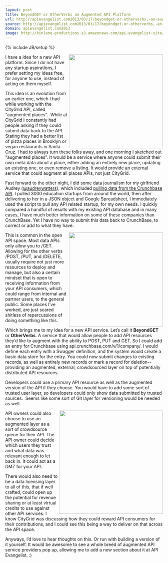 ```yaml
---
layout: post
title: BeyondGET or OtherVerbs an Augmented API Platform 
url: http://apievangelist.com2013/03/17/beyondget-or-otherverbs,-an-augmented-api-platform-/
source: http://apievangelist.com2013/03/17/beyondget-or-otherverbs,-an-augmented-api-platform-/
domain: apievangelist.com2013
image: http://kinlane-productions.s3.amazonaws.com/api-evangelist-site/blog/augmented-post.png
---
```

{% include JB/setup %}<p>
     <img src="https://s3.amazonaws.com/kinlane-productions/api-evangelist/augmented-post.png"  width="300" align="right" />
</p>
<p>
     I have a idea for a new API platform. Since I do not have any startup aspirations, I prefer setting my ideas free, for anyone to use, instead of acting on them myself.
</p>
<p>
     This idea is an evolution from an earlier one, which I had while working with the CityGrid API, called “augmented places”.  While at CityGrid I constantly had people asking if they could submit data back to the API. Stating they had a better list of pizza places in Brooklyn or vegan restaurants in Santa Cruz. I had to always turn these folks away, and one morning I sketched out “augmented places”. It would be a service where anyone could submit their own meta data about a place, either adding an entirely new place, updating an existing one, or even remove a listing. It would provide an external service that could augment all places APIs, not just CityGrid.
</p>
<p>
     Fast forward to the other night, I did some data journalism for my girlfriend Audrey (<a href="https://twitter.com/audreywatters">@audreywatters</a>), which included <a href="/2013/03/16/using-the-crunchbase-api/">pulling data from the Crunchbase API</a>. I pulled 3000 education startups from around the world, then after delivering to her in a JSON object and Google Spreadsheet, I immediately used the script to pull any API related startup, for my own needs. I quickly compared a handful of results with my existing API database and in many cases, I have much better information on some of these companies than CrunchBase. Yet I have no way to submit this data back to CrunchBase, to correct or add to what they have.
</p>
<p>
     <img src="https://s3.amazonaws.com/kinlane-productions/api-evangelist/augmented-put.png"  width="300" align="right" />
</p>
<p>
     This is common in the open API space. Most data APIs only allow you to /GET. Allowing for the other verbs /POST, /PUT, and /DELETE, usually require not just more resources to deploy and manage, but also a certain mindset that is open to receiving information from your API consumers, which could range from internal and partner users, to the general public. Some places I’ve worked, are just scared shitless of repercussions of doing something like this.
</p>
<p>
     Which brings me to my idea for a new API service. Let’s call it <strong>BeyondGET</strong> or <strong>OtherVerbs</strong>. A service that would allow people to add API resources they’d like to augment with the ability to POST, PUT and GET. So I could add an entry for Crunchbase using api.crunchbase.com/v/1/company/. I would define each entry with a Swagger definition, and the system would create a basic data store for the entry. You could now submit changes to existing records, as well as entirely new records or mark a record for deletion--providing an augmented, external, crowdsourced layer on top of potentially distributed API resources.
</p>
<p>
     Developers could use a primary API resource as well as the augmented version of the API if they choose. You would have to add some sort of trusted user layer, so developers could only show data submitted by trusted sources.  Seems like some sort of Git layer for versioning would be needed as well.
</p>
<p>
     <img src="https://s3.amazonaws.com/kinlane-productions/api-evangelist/augmented-delete.png"  width="330" align="right" />
</p>
<p>
     API owners could also choose to use an augmented layer as a sort of crowdsource queue for their API. The API owner could decide which users they trust and what data was relevant enough to let back in. It could act as a DMZ for your API.
</p>
<p>
     There would also need to be a data licensing layer to all of this, that if well crafted, could open up the potential for revenue sharing or at least virtual credits to use against other API services. I know CityGrid was discussing how they could reward API consumers for their contributions, and I could see this being a way to deliver on that across the API space.
</p>
<p>
     Anyways, I’d love to hear thoughts on this. Or run with building a version of it yourself. It would be awesome to see a whole breed of augmented API service providers pop up, allowing me to add a new section about it at API Evangelist. :)
</p>
